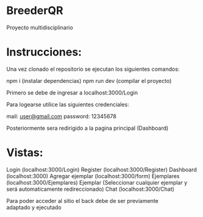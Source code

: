 # BreederQR
Proyecto multidisciplinario 

# Instrucciones:

Una vez clonado el repositorio se ejecutan los siguientes comandos:

npm i (instalar dependencias)
npm run dev (compilar el proyecto)

Primero se debe de ingresar a localhost:3000/Login

Para logearse utilice las siguientes credenciales:

mail: user@gmail.com
password: 12345678

Posteriormente sera redirigido a la pagina principal (Dashboard)

# Vistas: 

Login (localhost:3000/Login)
Register (localhost:3000/Register)
Dashboard (localhost:3000)
Agregar ejemplar (localhost:3000/form)
Ejemplares (localhost:3000/Ejemplares)
Ejemplar (Seleccionar cualquier ejemplar y será automaticamente redireccionado)
Chat (localhost:3000/Chat)

Para poder acceder al sitio el back debe de ser previamente adaptado y ejecutado
